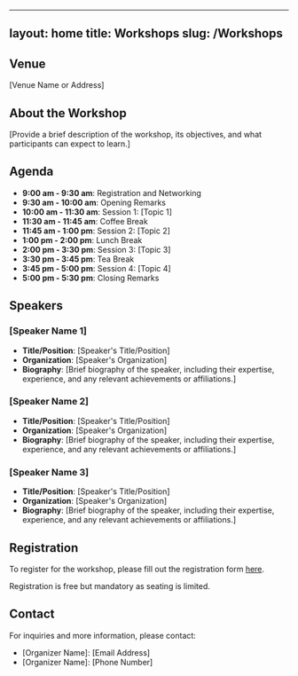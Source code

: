
---
layout: home
title: Workshops
slug: /Workshops
---


## Venue
[Venue Name or Address]

## About the Workshop
[Provide a brief description of the workshop, its objectives, and what participants can expect to learn.]

## Agenda
- **9:00 am - 9:30 am**: Registration and Networking
- **9:30 am - 10:00 am**: Opening Remarks
- **10:00 am - 11:30 am**: Session 1: [Topic 1]
- **11:30 am - 11:45 am**: Coffee Break
- **11:45 am - 1:00 pm**: Session 2: [Topic 2]
- **1:00 pm - 2:00 pm**: Lunch Break
- **2:00 pm - 3:30 pm**: Session 3: [Topic 3]
- **3:30 pm - 3:45 pm**: Tea Break
- **3:45 pm - 5:00 pm**: Session 4: [Topic 4]
- **5:00 pm - 5:30 pm**: Closing Remarks

## Speakers
### [Speaker Name 1]
- **Title/Position**: [Speaker's Title/Position]
- **Organization**: [Speaker's Organization]
- **Biography**:
  [Brief biography of the speaker, including their expertise, experience, and any relevant achievements or affiliations.]

### [Speaker Name 2]
- **Title/Position**: [Speaker's Title/Position]
- **Organization**: [Speaker's Organization]
- **Biography**:
  [Brief biography of the speaker, including their expertise, experience, and any relevant achievements or affiliations.]

### [Speaker Name 3]
- **Title/Position**: [Speaker's Title/Position]
- **Organization**: [Speaker's Organization]
- **Biography**:
  [Brief biography of the speaker, including their expertise, experience, and any relevant achievements or affiliations.]

## Registration
To register for the workshop, please fill out the registration form [here](registration-link).

Registration is free but mandatory as seating is limited.

## Contact
For inquiries and more information, please contact:
- [Organizer Name]: [Email Address]
- [Organizer Name]: [Phone Number]
